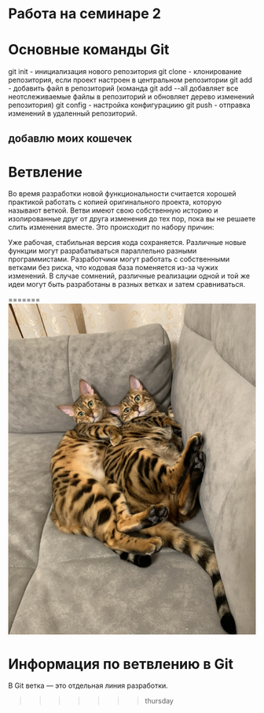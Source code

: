 # Работа на семинаре 2

# Основные команды Git
git init - инициализация нового репозитория
git clone - клонирование репозитория, если проект настроен в центральном репозитории
git add - добавить файл в репозиторий (команда git add --all добавляет все неотслеживаемые файлы в репозиторий и обновляет дерево изменений репозитория)
git config - настройка конфигурациию
git push - отправка изменений в удаленный репозиторий.
 ## добавлю моих кошечек

# Ветвление
Во время разработки новой функциональности считается хорошей практикой работать с копией оригинального проекта, которую называют веткой. Ветви имеют свою собственную историю и изолированные друг от друга изменения до тех пор, пока вы не решаете слить изменения вместе. Это происходит по набору причин:

Уже рабочая, стабильная версия кода сохраняется.
Различные новые функции могут разрабатываться параллельно разными программистами.
Разработчики могут работать с собственными ветками без риска, что кодовая база поменяется из-за чужих изменений.
В случае сомнений, различные реализации одной и той же идеи могут быть разработаны в разных ветках и затем сравниваться.

=======
![бенгалки](cat2.jpeg)

# Информация по ветвлению в Git

В Git ветка — это отдельная линия разработки. 
>>>>>>> thursday
